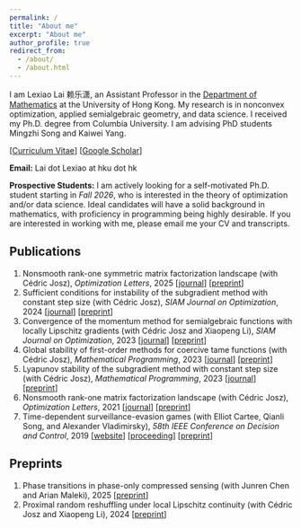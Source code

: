 ```yaml
---
permalink: /
title: "About me"
excerpt: "About me"
author_profile: true
redirect_from: 
  - /about/
  - /about.html
---
```


I am Lexiao Lai 赖乐潇, an Assistant Professor in the [Department of Mathematics](https://hkumath.hku.hk/web/index.php) at the University of Hong Kong. My research is in nonconvex optimization, applied semialgebraic geometry, and data science. I received my Ph.D. degree from Columbia University. I am advising PhD students Mingzhi Song and Kaiwei Yang.

[[Curriculum Vitae](/Lai_Lexiao_CV.pdf)] [[Google Scholar](https://scholar.google.com/citations?user=pMOxAswAAAAJ&hl=en)]

**Email:** Lai dot Lexiao at hku dot hk

**Prospective Students:** I am actively looking for a self-motivated Ph.D. student starting in *Fall 2026*, who is interested in the theory of optimization and/or data science. Ideal candidates will have a solid background in mathematics, with proficiency in programming being highly desirable. If you are interested in working with me, please email me your CV and transcripts.

## Publications
1. Nonsmooth rank-one symmetric matrix factorization landscape (with Cédric Josz), *Optimization Letters*, 2025 [[journal](https://link.springer.com/article/10.1007/s11590-025-02195-4)] [[preprint](https://arxiv.org/abs/2410.17487)]
1. Sufficient conditions for instability of the subgradient method with constant step size (with Cédric Josz), *SIAM Journal on Optimization*, 2024 [[journal](https://epubs.siam.org/doi/abs/10.1137/22M1535723)] [[preprint](https://arxiv.org/abs/2211.14852)]
1. Convergence of the momentum method for semialgebraic functions with locally Lipschitz gradients (with Cédric Josz and Xiaopeng Li), *SIAM Journal on Optimization*, 2023 [[journal](https://epubs.siam.org/doi/10.1137/23M1545720)] [[preprint](https://arxiv.org/abs/2307.03331)]
1. Global stability of first-order methods for coercive tame functions (with Cédric Josz), *Mathematical Programming*, 2023 [[journal](https://link.springer.com/article/10.1007/s10107-023-02020-9)] [[preprint](https://arxiv.org/abs/2308.00899)]
1. Lyapunov stability of the subgradient method with constant step size (with Cédric Josz), *Mathematical Programming*, 2023 [[journal](https://doi.org/10.1007/s10107-023-01936-6)] [[preprint](https://arxiv.org/abs/2211.14850)]
1. Nonsmooth rank-one matrix factorization landscape (with Cédric Josz), *Optimization Letters*, 2021 [[journal](https://doi.org/10.1007/s11590-021-01819-9)] [[preprint](https://arxiv.org/abs/2211.14848)]
1. Time-dependent surveillance-evasion games (with Elliot Cartee, Qianli Song, and Alexander Vladimirsky), *58th IEEE Conference on Decision and Control*, 2019 [[website](https://eikonal-equation.github.io/TimeDependent_SEG/)] [[proceeding](https://ieeexplore-ieee-org.ezproxy.cul.columbia.edu/document/9029329)] [[preprint](https://arxiv.org/abs/1903.01332)]


## Preprints
1. Phase transitions in phase-only compressed sensing (with Junren Chen and Arian Maleki), 2025 [[preprint](https://arxiv.org/abs/2501.11905)]
1. Proximal random reshuffling under local Lipschitz continuity (with Cédric Josz and Xiaopeng Li), 2024  [[preprint](https://arxiv.org/abs/2408.07182)]

<br><br><br><script type='text/javascript' id='clustrmaps' src='//cdn.clustrmaps.com/map_v2.js?cl=ffffff&w=300&t=tt&d=Gdy9sgTo6hTpkNAjMHFIYVC3ZGv6K11WYiFCowwOQJQ&co=2d78ad&cmo=3acc3a&cmn=ff5353&ct=ffffff'></script>
